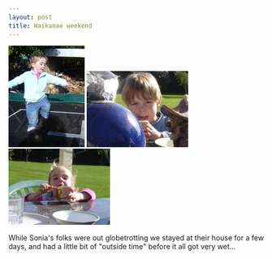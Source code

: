 ```yaml
---
layout: post
title: Waikanae weekend
---
```


<img src="/images/content/dsc00696.0.jpg"/>
<img src="/images/content/dsc00700.jpg"/>
<img src="/images/content/dsc00701.jpg"/>

While Sonia's folks were out globetrotting we stayed at their house
for a few days, and had a little bit of "outside time" before it all
got very wet...

